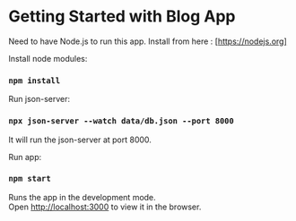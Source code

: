 # Getting Started with Blog App

Need to have Node.js to run this app.
Install from here : [https://nodejs.org]

Install node modules:

### `npm install`

Run json-server:

### `npx json-server --watch data/db.json --port 8000`

It will run the json-server at port 8000.


Run app:

### `npm start`

Runs the app in the development mode.\
Open [http://localhost:3000](http://localhost:3000) to view it in the browser.


